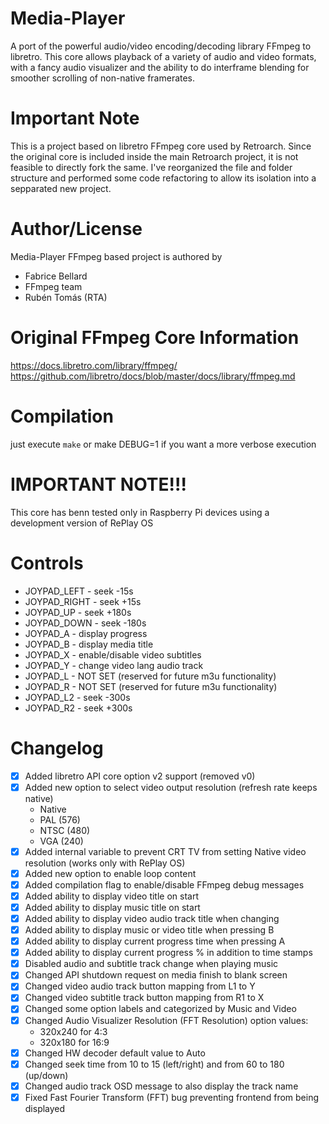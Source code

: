# Media-Player

A port of the powerful audio/video encoding/decoding library FFmpeg to libretro. This core allows playback of a variety of audio and video formats, with a fancy audio visualizer and the ability to do interframe blending for smoother scrolling of non-native framerates.

# Important Note

This is a project based on libretro FFmpeg core used by Retroarch. Since the original core is included inside the main Retroarch project, it is not feasible to directly fork the same. I've reorganized the file and folder structure and performed some code refactoring to allow its isolation into a sepparated new project.

# Author/License

Media-Player FFmpeg based project is authored by

* Fabrice Bellard
* FFmpeg team
* Rubén Tomás (RTA)

# Original FFmpeg Core Information

https://docs.libretro.com/library/ffmpeg/
https://github.com/libretro/docs/blob/master/docs/library/ffmpeg.md

# Compilation
just execute `make` or make DEBUG=1 if you want a more verbose execution

# IMPORTANT NOTE!!!
This core has benn tested only in Raspberry Pi devices using a development version of RePlay OS

# Controls

* JOYPAD_LEFT - seek -15s
* JOYPAD_RIGHT - seek +15s
* JOYPAD_UP - seek +180s
* JOYPAD_DOWN - seek -180s
* JOYPAD_A - display progress
* JOYPAD_B - display media title
* JOYPAD_X - enable/disable video subtitles
* JOYPAD_Y - change video lang audio track
* JOYPAD_L - NOT SET (reserved for future m3u functionality)
* JOYPAD_R - NOT SET (reserved for future m3u functionality)
* JOYPAD_L2 - seek -300s
* JOYPAD_R2 - seek +300s

# Changelog

- [X] Added libretro API core option v2 support (removed v0)
- [X] Added new option to select video output resolution (refresh rate keeps native)
    * Native
    * PAL (576)
    * NTSC (480)
    * VGA (240)
- [X] Added internal variable to prevent CRT TV from setting Native video resolution (works only with RePlay OS)
- [X] Added new option to enable loop content
- [X] Added compilation flag to enable/disable FFmpeg debug messages
- [X] Added ability to display video title on start
- [X] Added ability to display music title on start
- [X] Added ability to display video audio track title when changing
- [X] Added ability to display music or video title when pressing B
- [X] Added ability to display current progress time when pressing A
- [X] Added ability to display current progress % in addition to time stamps
- [X] Disabled audio and subtitle track change when playing music
- [X] Changed API shutdown request on media finish to blank screen
- [X] Changed video audio track button mapping from L1 to Y
- [X] Changed video subtitle track button mapping from R1 to X
- [X] Changed some option labels and categorized by Music and Video
- [X] Changed Audio Visualizer Resolution (FFT Resolution) option values:
    * 320x240 for 4:3
    * 320x180 for 16:9
- [X] Changed HW decoder default value to Auto
- [X] Changed seek time from 10 to 15 (left/right) and from 60 to 180 (up/down)
- [X] Changed audio track OSD message to also display the track name
- [X] Fixed Fast Fourier Transform (FFT) bug preventing frontend from being displayed

<!--
## TODO
- [ ] Check HW h264 `decoders "ffmpeg -decoders | grep h264` -> h264_v4l2m2m
- [ ] Add M3U support
- [ ] Use L2/R2 for next/last song/video in m3u
- [ ] Fix bug
    [dca @ 0x558a792630] Not a valid DCA frame
    ERROR] [LRCORE] [FFMPEG] Can't decode audio packet: Invalid data found when processing input
-->